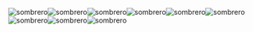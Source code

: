 ![sombrero](https://user-images.githubusercontent.com/105780726/213142312-02ed493a-bd97-442e-a0c0-409f45229580.png)![sombrero](https://user-images.githubusercontent.com/105780726/213142312-02ed493a-bd97-442e-a0c0-409f45229580.png)![sombrero](https://user-images.githubusercontent.com/105780726/213142312-02ed493a-bd97-442e-a0c0-409f45229580.png)![sombrero](https://user-images.githubusercontent.com/105780726/213142312-02ed493a-bd97-442e-a0c0-409f45229580.png)![sombrero](https://user-images.githubusercontent.com/105780726/213142312-02ed493a-bd97-442e-a0c0-409f45229580.png)![sombrero](https://user-images.githubusercontent.com/105780726/213142312-02ed493a-bd97-442e-a0c0-409f45229580.png)![sombrero](https://user-images.githubusercontent.com/105780726/213142312-02ed493a-bd97-442e-a0c0-409f45229580.png)![sombrero](https://user-images.githubusercontent.com/105780726/213142312-02ed493a-bd97-442e-a0c0-409f45229580.png)![sombrero](https://user-images.githubusercontent.com/105780726/213142312-02ed493a-bd97-442e-a0c0-409f45229580.png)
